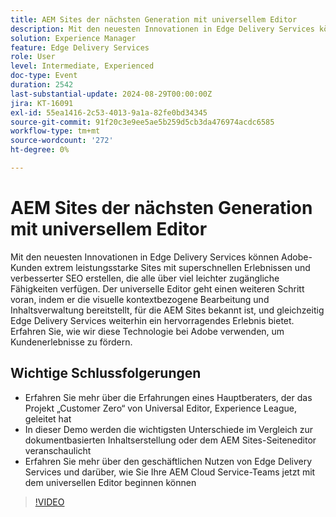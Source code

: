```yaml
---
title: AEM Sites der nächsten Generation mit universellem Editor
description: Mit den neuesten Innovationen in Edge Delivery Services können Adobe-Kunden extrem leistungsstarke Sites mit superschnellen Erlebnissen und verbesserter SEO erstellen, die alle über viel leichter zugängliche Fähigkeiten verfügen. Der universelle Editor geht einen weiteren Schritt voran, indem er die visuelle kontextbezogene Bearbeitung und Inhaltsverwaltung bereitstellt, für die AEM Sites bekannt ist, und gleichzeitig Edge Delivery Services weiterhin ein hervorragendes Erlebnis bietet. Erfahren Sie, wie wir diese Technologie bei Adobe verwenden, um Kundenerlebnisse zu fördern. Experience League Erfahren Sie mehr über die Erfahrungen eines Hauptberaters, der das Projekt „Customer Zero“ des universellen Editors geleitet hat. Sehen Sie sich eine Demo an und erfahren Sie mehr über die wichtigsten Unterschiede im Vergleich zur dokumentbasierten Bearbeitung oder zum AEM Sites-Seiteneditor. Machen Sie sich mit dem geschäftlichen Nutzen von Edge Delivery Services vertraut und erfahren Sie, wie Sie Ihre AEM Cloud Service-Teams jetzt mit dem universellen Editor beginnen können.
solution: Experience Manager
feature: Edge Delivery Services
role: User
level: Intermediate, Experienced
doc-type: Event
duration: 2542
last-substantial-update: 2024-08-29T00:00:00Z
jira: KT-16091
exl-id: 55ea1416-2c53-4013-9a1a-82fe0bd34345
source-git-commit: 91f20c3e9ee5ae5b259d5cb3da476974acdc6585
workflow-type: tm+mt
source-wordcount: '272'
ht-degree: 0%

---
```


# AEM Sites der nächsten Generation mit universellem Editor

Mit den neuesten Innovationen in Edge Delivery Services können Adobe-Kunden extrem leistungsstarke Sites mit superschnellen Erlebnissen und verbesserter SEO erstellen, die alle über viel leichter zugängliche Fähigkeiten verfügen. Der universelle Editor geht einen weiteren Schritt voran, indem er die visuelle kontextbezogene Bearbeitung und Inhaltsverwaltung bereitstellt, für die AEM Sites bekannt ist, und gleichzeitig Edge Delivery Services weiterhin ein hervorragendes Erlebnis bietet. Erfahren Sie, wie wir diese Technologie bei Adobe verwenden, um Kundenerlebnisse zu fördern.

## Wichtige Schlussfolgerungen

* Erfahren Sie mehr über die Erfahrungen eines Hauptberaters, der das Projekt „Customer Zero“ von Universal Editor, Experience League, geleitet hat
* In dieser Demo werden die wichtigsten Unterschiede im Vergleich zur dokumentbasierten Inhaltserstellung oder dem AEM Sites-Seiteneditor veranschaulicht
* Erfahren Sie mehr über den geschäftlichen Nutzen von Edge Delivery Services und darüber, wie Sie Ihre AEM Cloud Service-Teams jetzt mit dem universellen Editor beginnen können

>[!VIDEO](https://video.tv.adobe.com/v/3433164/?learn=on)
